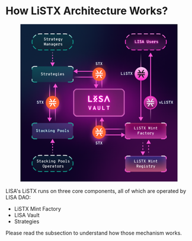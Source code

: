 # How LiSTX Architecture Works?

<figure><img src="../../../.gitbook/assets/LISA_Vault_a.png" alt=""><figcaption></figcaption></figure>

LISA's LiSTX runs on three core components, all of which are operated by LISA DAO:

* LiSTX Mint Factory
* LISA Vault
* Strategies

Please read the subsection to understand how those mechanism works.

